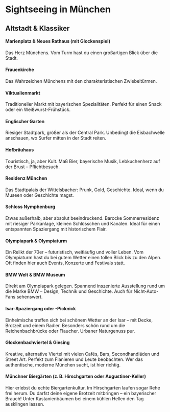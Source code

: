 # Sightseeing in München

## Altstadt & Klassiker
#### Marienplatz & Neues Rathaus (mit Glockenspiel)
Das Herz Münchens. Vom Turm hast du einen großartigen Blick über die Stadt.

#### Frauenkirche
Das Wahrzeichen Münchens mit den charakteristischen Zwiebeltürmen.

#### Viktualienmarkt
Traditioneller Markt mit bayerischen Spezialitäten. Perfekt für einen Snack oder ein Weißwurst-Frühstück.

#### Englischer Garten
Riesiger Stadtpark, größer als der Central Park. Unbedingt die Eisbachwelle anschauen, wo Surfer mitten in der Stadt reiten.

#### Hofbräuhaus
Touristisch, ja, aber Kult. Maß Bier, bayerische Musik, Lebkuchenherz auf der Brust – Pflichtbesuch.

#### Residenz München
Das Stadtpalais der Wittelsbacher: Prunk, Gold, Geschichte. Ideal, wenn du Museen oder Geschichte magst.


#### Schloss Nymphenburg
Etwas außerhalb, aber absolut beeindruckend. Barocke Sommerresidenz mit riesiger Parkanlage, kleinen Schlösschen und Kanälen. Ideal für einen entspannten Spaziergang mit historischem Flair.

#### Olympiapark & Olympiaturm
Ein Relikt der 70er – futuristisch, weitläufig und voller Leben. Vom Olympiaturm hast du bei gutem Wetter einen tollen Blick bis zu den Alpen. Oft finden hier auch Events, Konzerte und Festivals statt.

#### BMW Welt & BMW Museum
Direkt am Olympiapark gelegen. Spannend inszenierte Ausstellung rund um die Marke BMW – Design, Technik und Geschichte. Auch für Nicht-Auto-Fans sehenswert.

#### Isar-Spaziergang oder -Picknick
Einheimische treffen sich bei schönem Wetter an der Isar – mit Decke, Brotzeit und einem Radler. Besonders schön rund um die Reichenbachbrücke oder Flaucher. Urbaner Naturgenuss pur.

#### Glockenbachviertel & Giesing
Kreative, alternative Viertel mit vielen Cafés, Bars, Secondhandläden und Street Art. Perfekt zum Flanieren und Leute beobachten. Wer das authentische, moderne München sucht, ist hier richtig.

#### Münchner Biergärten (z. B. Hirschgarten oder Augustiner-Keller)
Hier erlebst du echte Biergartenkultur. Im Hirschgarten laufen sogar Rehe frei herum. Du darfst deine eigene Brotzeit mitbringen – ein bayerischer Brauch! Unter Kastanienbäumen bei einem kühlen Hellen den Tag ausklingen lassen.
